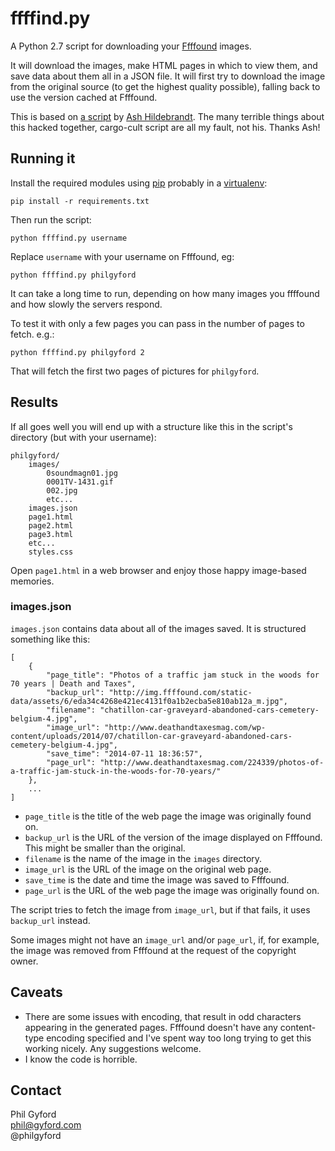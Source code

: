 # ffffind.py

A Python 2.7 script for downloading your [Ffffound](http://ffffound.com) images.

It will download the images, make HTML pages in which to view them, and save data about them all in a JSON file. It will first try to download the image from the original source (to get the highest quality possible), falling back to use the version cached at Ffffound.

This is based on [a script](https://gist.github.com/ashildebrandt/9ad37ea659a0fbff5a05#comments) by [Ash Hildebrandt](https://github.com/ashildebrandt). The many terrible things about this hacked together, cargo-cult script are all my fault, not his. Thanks Ash!

## Running it

Install the required modules using [pip](https://pip.pypa.io/en/stable/) probably in a [virtualenv](http://python-guide-pt-br.readthedocs.io/en/latest/dev/virtualenvs/):

	pip install -r requirements.txt

Then run the script:

	python ffffind.py username

Replace `username` with your username on Ffffound, eg:

	python ffffind.py philgyford

It can take a long time to run, depending on how many images you ffffound and how slowly the servers respond.

To test it with only a few pages you can pass in the number of pages to fetch.
e.g.:

	python ffffind.py philgyford 2

That will fetch the first two pages of pictures for `philgyford`.


## Results

If all goes well you will end up with a structure like this in the script's directory (but with your username):

	philgyford/
		images/
			0soundmagn01.jpg
			0001TV-1431.gif
			002.jpg
			etc...
		images.json
		page1.html
		page2.html
		page3.html
		etc...
		styles.css

Open `page1.html` in a web browser and enjoy those happy image-based memories.

### images.json

`images.json` contains data about all of the images saved. It is structured something like this:


	[
		{
			"page_title": "Photos of a traffic jam stuck in the woods for 70 years | Death and Taxes", 
			"backup_url": "http://img.ffffound.com/static-data/assets/6/eda34c4268e421ec4131f0a1b2ecba5e810ab12a_m.jpg", 
			"filename": "chatillon-car-graveyard-abandoned-cars-cemetery-belgium-4.jpg", 
			"image_url": "http://www.deathandtaxesmag.com/wp-content/uploads/2014/07/chatillon-car-graveyard-abandoned-cars-cemetery-belgium-4.jpg", 
			"save_time": "2014-07-11 18:36:57", 
			"page_url": "http://www.deathandtaxesmag.com/224339/photos-of-a-traffic-jam-stuck-in-the-woods-for-70-years/"
		}, 	
		...
	]

* `page_title` is the title of the web page the image was originally found on.
* `backup_url` is the URL of the version of the image displayed on Ffffound. This might be smaller than the original.
* `filename` is the name of the image in the `images` directory.
* `image_url` is the URL of the image on the original web page.
* `save_time` is the date and time the image was saved to Ffffound.
* `page_url` is the URL of the web page the image was originally found on.

The script tries to fetch the image from `image_url`, but if that fails, it uses `backup_url` instead.

Some images might not have an `image_url` and/or `page_url`, if, for example, the image was removed from Ffffound at the request of the copyright owner.


## Caveats

* There are some issues with encoding, that result in odd characters appearing in the generated pages. Ffffound doesn't have any content-type encoding specified and I've spent way too long trying to get this working nicely. Any suggestions welcome.
* I know the code is horrible.

## Contact

Phil Gyford  
phil@gyford.com  
@philgyford
